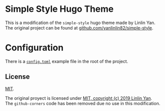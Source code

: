 # Simple Style Hugo Theme
This is a modification of the `simple-style` hugo theme made by Linlin Yan. The
original project can be found at
[github.com/yanlinlin82/simple-style][original_project].

# Configuration
There is a [`config.toml`][config] example file in the root of the project.

## License
[MIT][license].

The original proyect is licensed under [MIT, copyright (c) 2019 Linlin
Yan](https://github.com/yanlinlin82/simple-style/blob/master/LICENSE). The
`github-corners` code has been removed due no use in this modification.


  [blog]: https://adol.pw
  [config]: ./config.toml
  [license]: ./COPYING
  [original_project]:
  https://github.com/yanlinlin82/simple-style/
  [original_license]:
  https://github.com/yanlinlin82/simple-style/blob/master/LICENSE
